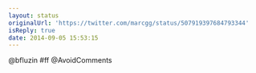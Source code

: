 ```yaml
---
layout: status
originalUrl: 'https://twitter.com/marcgg/status/507919397684793344'
isReply: true
date: 2014-09-05 15:53:15
---
```


@bfluzin #ff @AvoidComments
